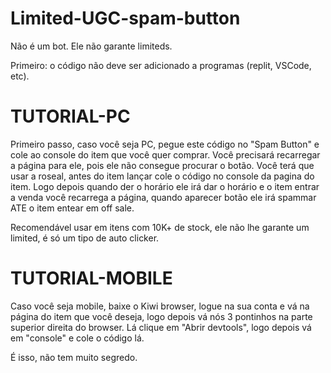 # Limited-UGC-spam-button
Não é um bot. Ele não garante limiteds.

Primeiro: o código não deve ser adicionado a programas (replit, VSCode, etc).


# TUTORIAL-PC

Primeiro passo, caso você seja PC, pegue este código no "Spam Button" e cole ao console do item que você quer comprar. Você precisará recarregar a página para ele, pois ele não consegue procurar o botão. Você terá que usar a roseal, antes do item lançar cole o código no console da pagina do item. Logo depois quando der o horário ele irá dar o horário e o item entrar a venda você recarrega a página, quando aparecer botão ele irá spammar ATE o item entear em off sale. 

Recomendável usar em itens com 10K+ de stock, ele não lhe garante um limited, é só um tipo de auto clicker.

# TUTORIAL-MOBILE

Caso você seja mobile, baixe o Kiwi browser, logue na sua conta e vá na página do item que você deseja, logo depois  vá nós 3 pontinhos na parte superior direita do browser. Lá clique em "Abrir devtools", logo depois vá em "console" e cole o código lá.

É isso, não tem muito segredo.
